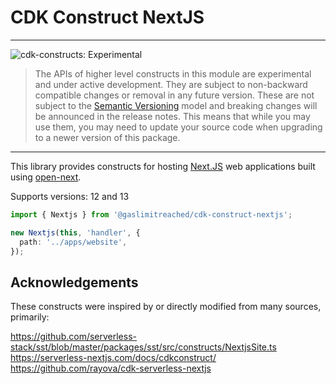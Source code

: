 # CDK Construct NextJS
<!--BEGIN STABILITY BANNER-->

---

![cdk-constructs: Experimental](https://img.shields.io/badge/cdk--constructs-experimental-important.svg?style=for-the-badge)

> The APIs of higher level constructs in this module are experimental and under active development.
> They are subject to non-backward compatible changes or removal in any future version. These are
> not subject to the [Semantic Versioning](https://semver.org/) model and breaking changes will be
> announced in the release notes. This means that while you may use them, you may need to update
> your source code when upgrading to a newer version of this package.

---

<!--END STABILITY BANNER-->

This library provides constructs for hosting [Next.JS](https://nextjs.org/) web applications built using [open-next](https://github.com/serverless-stack/open-next).

Supports versions: 12 and 13

```ts
import { Nextjs } from '@gaslimitreached/cdk-construct-nextjs';

new Nextjs(this, 'handler', {
  path: '../apps/website',
});
```

## Acknowledgements

These constructs were inspired by or directly modified from many sources, primarily:

https://github.com/serverless-stack/sst/blob/master/packages/sst/src/constructs/NextjsSite.ts
https://serverless-nextjs.com/docs/cdkconstruct/
https://github.com/rayova/cdk-serverless-nextjs

